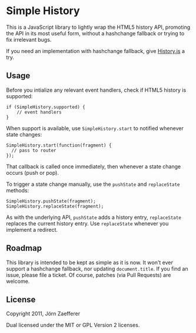 # Simple History

This is a JavaScript library to lightly wrap the HTML5 history API, promoting the API
in its most useful form, without a hashchange fallback or trying to fix irrelevant bugs.

If you need an implementation with hashchange fallback, give
[History.js](https://github.com/balupton/History.js/) a try.

## Usage

Before you intialize any relevant event handlers, check if HTML5 history is supported:

    if (SimpleHistory.supported) {
    	// event handlers
    }

When support is available, use `SimpleHistory.start` to notified whenever state changes:

    SimpleHistory.start(function(fragment) {
      // pass to router
    });

That callback is called once immediately, then whenever a state change occurs (push or pop).

To trigger a state change manually, use the `pushState` and `replaceState` methods:

    SimpleHistory.pushState(fragment);
    SimpleHistory.replaceState(fragment);

As with the underlying API, `pushState` adds a history entry, `replaceState` replaces the
current history entry. Use `replaceState` whenever you implement a redirect.

## Roadmap

This library is intended to be kept as simple as it is now. It won't ever support a
hashchange fallback, nor updating `document.title`. If you find an issue, please
file a ticket. Of course, patches (via Pull Requests) are welcome.

## License

Copyright 2011, Jörn Zaefferer

Dual licensed under the MIT or GPL Version 2 licenses.
